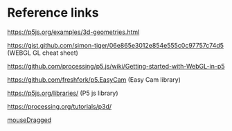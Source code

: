 # Reference links

https://p5js.org/examples/3d-geometries.html

https://gist.github.com/simon-tiger/06e865e3012e854e555c0c97757c74d5 (WEBGL GL cheat sheet)

https://github.com/processing/p5.js/wiki/Getting-started-with-WebGL-in-p5

https://github.com/freshfork/p5.EasyCam (Easy Cam library)

https://p5js.org/libraries/ (P5 js library)

https://processing.org/tutorials/p3d/

[mouseDragged](https://p5js.org/reference/#/p5/mouseDragged)  
